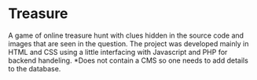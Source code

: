 Treasure
========
A game of online treasure hunt with clues hidden in the source code and images that are seen in the question. 
The project was developed mainly in HTML and CSS using a little interfacing with Javascript and PHP for backend handeling.
*Does not contain a CMS so one needs to add details to the database.
